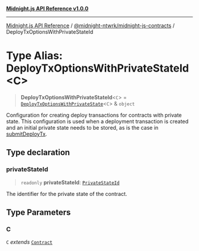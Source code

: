 [**Midnight.js API Reference v1.0.0**](../../../README.md)

***

[Midnight.js API Reference](../../../packages.md) / [@midnight-ntwrk/midnight-js-contracts](../README.md) / DeployTxOptionsWithPrivateStateId

# Type Alias: DeployTxOptionsWithPrivateStateId\<C\>

> **DeployTxOptionsWithPrivateStateId**\<`C`\> = [`DeployTxOptionsWithPrivateState`](DeployTxOptionsWithPrivateState.md)\<`C`\> & `object`

Configuration for creating deploy transactions for contracts with private state. This
configuration is used when a deployment transaction is created and an initial private
state needs to be stored, as is the case in [submitDeployTx](../functions/submitDeployTx.md).

## Type declaration

### privateStateId

> `readonly` **privateStateId**: [`PrivateStateId`](../../midnight-js-types/type-aliases/PrivateStateId.md)

The identifier for the private state of the contract.

## Type Parameters

### C

`C` *extends* [`Contract`](../../midnight-js-types/interfaces/Contract.md)
